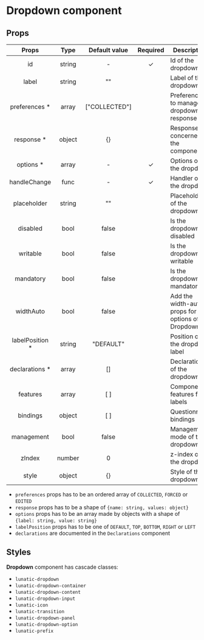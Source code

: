 # Dropdown component

## Props

|      Props       |  Type  | Default value | Required | Description                                          |
| :--------------: | :----: | :-----------: | :------: | ---------------------------------------------------- |
|        id        | string |       -       |    ✓     | Id of the dropdown                                   |
|      label       | string |      ""       |          | Label of the dropdown                                |
|  preferences \*  | array  | ["COLLECTED"] |          | Preferences to manage dropdown response              |
|   response \*    | object |      {}       |          | Response concerned by the component                  |
|    options \*    | array  |       -       |    ✓     | Options of the dropdown                              |
|   handleChange   |  func  |       -       |    ✓     | Handler of the dropdown                              |
|   placeholder    | string |      ""       |          | Placeholder of the dropdown                          |
|     disabled     |  bool  |     false     |          | Is the dropdown disabled                             |
|     writable     |  bool  |     false     |          | Is the dropdown writable                             |
|    mandatory     |  bool  |     false     |          | Is the dropdown mandatory                            |
|    widthAuto     |  bool  |     false     |          | Add the width-auto props for options of the Dropdown |
| labelPosition \* | string |   "DEFAULT"   |          | Position of the dropdown label                       |
| declarations \*  | array  |      []       |          | Declarations of the dropdown                         |
|     features     | array  |      [ ]      |          | Component features for labels                        |
|     bindings     | object |      [ ]      |          | Questionnaire bindings                               |
|    management    |  bool  |     false     |          | Management mode of the dropdown                      |
|      zIndex      | number |       0       |          | z-index of the dropdown                              |
|      style       | object |      {}       |          | Style of the dropdown                                |

- `preferences` props has to be an ordered array of `COLLECTED`, `FORCED` or `EDITED`
- `response` props has to be a shape of `{name: string, values: object}`
- `options` props has to be an array made by objects with a shape of `{label: string, value: string}`
- `labelPosition` props has to be one of `DEFAULT`, `TOP`, `BOTTOM`, `RIGHT` or `LEFT`
- `declarations` are documented in the `Declarations` component

## Styles

**Dropdown** component has cascade classes:

- `lunatic-dropdown`
- `lunatic-dropdown-container`
- `lunatic-dropdown-content`
- `lunatic-dropdown-input`
- `lunatic-icon`
- `lunatic-transition`
- `lunatic-dropdown-panel`
- `lunatic-dropdown-option`
- `lunatic-prefix`
